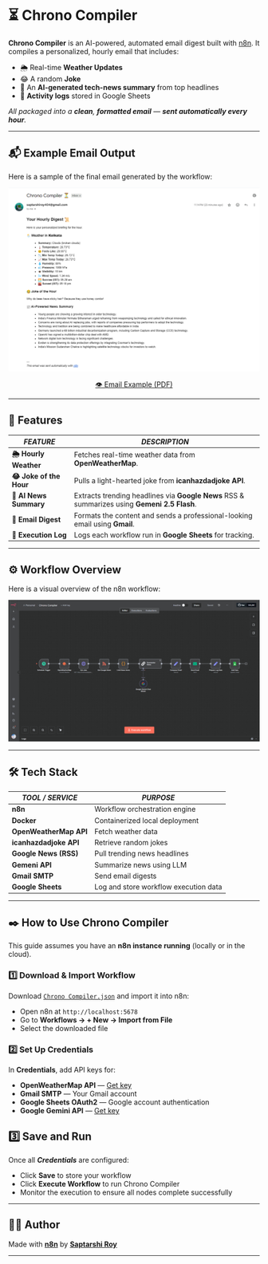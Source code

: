 # ⏳ Chrono Compiler

**Chrono Compiler** is an AI-powered, automated email digest built with [n8n](https://n8n.io). It compiles a personalized, hourly email that includes:

* 🌦️ Real-time **Weather Updates**
* 😂 A random **Joke**
* 📰 An **AI-generated tech-news summary** from top headlines
* 📗 **Activity logs** stored in Google Sheets

*All packaged into a **clean**, **formatted email** — **sent automatically every hour**.*

---

## 📬 Example Email Output

Here is a sample of the final email generated by the workflow:

![Example Email Output](email-example.png)

<div align="center">
  <a href="email-example.pdf">👁️ Email Example (PDF)</a>
</div>

---

## 🚀 Features

| ***FEATURE***            | ***DESCRIPTION***                                                                            |
| ------------------------ | -------------------------------------------------------------------------------------------- |
| **🌦️ Hourly Weather**    | Fetches real-time weather data from **OpenWeatherMap**.                                      |
| **😂 Joke of the Hour**  | Pulls a light-hearted joke from **icanhazdadjoke API**.                                      |
| **📰 AI News Summary**   | Extracts trending headlines via **Google News** RSS & summarizes using **Gemeni 2.5 Flash**. |
| **📧 Email Digest**      | Formats the content and sends a professional-looking email using **Gmail**.                  |
| **📗 Execution Log**     | Logs each workflow run in **Google Sheets** for tracking.                                    |

---

## ⚙️ Workflow Overview

Here is a visual overview of the n8n workflow:

![Chrono Compiler Workflow](workflow-overview.png)

---

## 🛠️ Tech Stack

|***TOOL / SERVICE***    | ***PURPOSE***                         |
| ---------------------- | ------------------------------------- |
| **n8n**                | Workflow orchestration engine         |
| **Docker**             | Containerized local deployment        |
| **OpenWeatherMap API** | Fetch weather data                    |
| **icanhazdadjoke API** | Retrieve random jokes                 |
| **Google News (RSS)**  | Pull trending news headlines          |
| **Gemeni API**         | Summarize news using LLM              |
| **Gmail SMTP**         | Send email digests                    |
| **Google Sheets**      | Log and store workflow execution data |

---

## ✒️ How to Use Chrono Compiler

This guide assumes you have an **n8n instance running** (locally or in the cloud).

### 1️⃣ Download & Import Workflow

Download [`Chrono Compiler.json`](Chrono%20Compiler.json) and import it into n8n:
- Open n8n at `http://localhost:5678`
- Go to **Workflows → + New → Import from File**
- Select the downloaded file

### 2️⃣ Set Up Credentials

In **Credentials**, add API keys for:
- **OpenWeatherMap API** — [Get key](https://openweathermap.org/api)
- **Gmail SMTP** — Your Gmail account
- **Google Sheets OAuth2** — Google account authentication
- **Google Gemini API** — [Get key](https://aistudio.google.com/app/apikey)

## 3️⃣ Save and Run

Once all ***Credentials*** are configured:
- Click **Save** to store your workflow
- Click **Execute Workflow** to run Chrono Compiler
- Monitor the execution to ensure all nodes complete successfully

---

## 👨‍💻 Author

Made with **[n8n](https://n8n.io/)** by **[Saptarshi Roy](https://github.com/saptarshiroy39)**

---